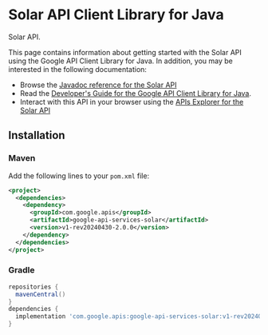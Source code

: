 # Solar API Client Library for Java

Solar API.

This page contains information about getting started with the Solar API
using the Google API Client Library for Java. In addition, you may be interested
in the following documentation:

* Browse the [Javadoc reference for the Solar API][javadoc]
* Read the [Developer's Guide for the Google API Client Library for Java][google-api-client].
* Interact with this API in your browser using the [APIs Explorer for the Solar API][api-explorer]

## Installation

### Maven

Add the following lines to your `pom.xml` file:

```xml
<project>
  <dependencies>
    <dependency>
      <groupId>com.google.apis</groupId>
      <artifactId>google-api-services-solar</artifactId>
      <version>v1-rev20240430-2.0.0</version>
    </dependency>
  </dependencies>
</project>
```

### Gradle

```gradle
repositories {
  mavenCentral()
}
dependencies {
  implementation 'com.google.apis:google-api-services-solar:v1-rev20240430-2.0.0'
}
```

[javadoc]: https://googleapis.dev/java/google-api-services-solar/latest/index.html
[google-api-client]: https://github.com/googleapis/google-api-java-client/
[api-explorer]: https://developers.google.com/apis-explorer/#p/solar/v1/
